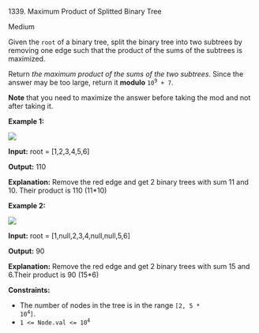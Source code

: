 1339\. Maximum Product of Splitted Binary Tree

Medium

Given the `root` of a binary tree, split the binary tree into two subtrees by removing one edge such that the product of the sums of the subtrees is maximized.

Return _the maximum product of the sums of the two subtrees_. Since the answer may be too large, return it **modulo** <code>10<sup>9</sup> + 7</code>.

**Note** that you need to maximize the answer before taking the mod and not after taking it.

**Example 1:**

![](https://leetcode-in-java.github.io/src/main/java/g1301_1400/s1339_maximum_product_of_splitted_binary_tree/sample_1_1699.png)

**Input:** root = [1,2,3,4,5,6]

**Output:** 110

**Explanation:** Remove the red edge and get 2 binary trees with sum 11 and 10. Their product is 110 (11\*10)

**Example 2:**

![](https://leetcode-in-java.github.io/src/main/java/g1301_1400/s1339_maximum_product_of_splitted_binary_tree/sample_2_1699.png)

**Input:** root = [1,null,2,3,4,null,null,5,6]

**Output:** 90

**Explanation:** Remove the red edge and get 2 binary trees with sum 15 and 6.Their product is 90 (15\*6)

**Constraints:**

*   The number of nodes in the tree is in the range <code>[2, 5 * 10<sup>4</sup>]</code>.
*   <code>1 <= Node.val <= 10<sup>4</sup></code>